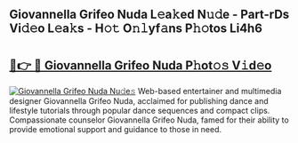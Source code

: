 ## Giovannella Grifeo Nuda L𝚎a𝚔ed N𝚞𝚍e - Part-rDs Vi𝚍𝚎o L𝚎a𝚔s - H𝚘𝚝 O𝚗𝚕yf𝚊ns P𝚑𝚘tos Li4h6

# <h2><a href="http://kfe4fqh.oniu.top/?m=Giovannella+Grifeo+Nuda">🔗👉 🔴 Giovannella Grifeo Nuda P𝚑ot𝚘𝚜 V𝚒d𝚎o</a></h2>

[![Giovannella Grifeo Nuda Nu𝚍e𝚜](https://i.imgur.com/0qMVB7G.gif)](http://kfe4fqh.oniu.top/?m=Giovannella+Grifeo+Nuda)
Web-based entertainer and multimedia designer Giovannella Grifeo Nuda, acclaimed for publishing dance and lifestyle tutorials through popular dance sequences and compact clips. Compassionate counselor Giovannella Grifeo Nuda, famed for their ability to provide emotional support and guidance to those in need.  
